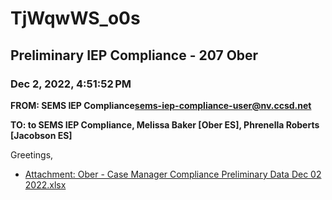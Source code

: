 # TjWqwWS_o0s
## Preliminary IEP Compliance - 207 Ober
### Dec 2, 2022, 4:51:52 PM
**FROM: SEMS IEP Compliance<sems-iep-compliance-user@nv.ccsd.net>**

**TO: to SEMS IEP Compliance, Melissa Baker [Ober ES], Phrenella Roberts [Jacobson ES]**


Greetings, 





* [Attachment: Ober - Case Manager Compliance Preliminary Data Dec 02 2022.xlsx](TjWqwWS_o0s-attachment-1.xlsx)
